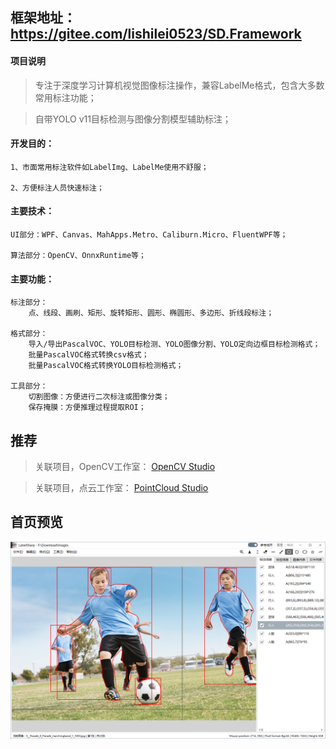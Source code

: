 ## 框架地址：https://gitee.com/lishilei0523/SD.Framework

#### 项目说明
> 专注于深度学习计算机视觉图像标注操作，兼容LabelMe格式，包含大多数常用标注功能；

> 自带YOLO v11目标检测与图像分割模型辅助标注；

#### 开发目的：
    1、市面常用标注软件如LabelImg、LabelMe使用不舒服；

    2、方便标注人员快速标注；

#### 主要技术：
    UI部分：WPF、Canvas、MahApps.Metro、Caliburn.Micro、FluentWPF等；

    算法部分：OpenCV、OnnxRuntime等；

#### 主要功能：
    标注部分：
        点、线段、画刷、矩形、旋转矩形、圆形、椭圆形、多边形、折线段标注；

    格式部分：
        导入/导出PascalVOC、YOLO目标检测、YOLO图像分割、YOLO定向边框目标检测格式；
        批量PascalVOC格式转换csv格式；
        批量PascalVOC格式转换YOLO目标检测格式；

    工具部分：
        切割图像：方便进行二次标注或图像分类；
        保存掩膜：方便推理过程提取ROI；

## 推荐

> 关联项目，OpenCV工作室：
> [OpenCV Studio](https://gitee.com/lishilei0523/OpenCV-Studio)

> 关联项目，点云工作室：
> [PointCloud Studio](https://gitee.com/lishilei0523/PointCloud-Studio)

## 首页预览
![Index](assets/Index.png)

